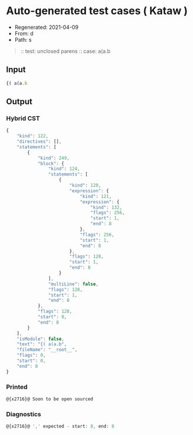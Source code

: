 # Auto-generated test cases ( Kataw )
- Regenerated: 2021-04-09
- From: d
- Path: s
> :: test: unclosed parens
> :: case: a(a.b
## Input

`````js
{( a(a.b
`````

## Output

### Hybrid CST

```javascript
{
    "kind": 122,
    "directives": [],
    "statements": [
        {
            "kind": 249,
            "block": {
                "kind": 124,
                "statements": [
                    {
                        "kind": 120,
                        "expression": {
                            "kind": 121,
                            "expression": {
                                "kind": 132,
                                "flags": 256,
                                "start": 1,
                                "end": 8
                            },
                            "flags": 256,
                            "start": 1,
                            "end": 8
                        },
                        "flags": 128,
                        "start": 1,
                        "end": 8
                    }
                ],
                "multiLine": false,
                "flags": 128,
                "start": 1,
                "end": 8
            },
            "flags": 128,
            "start": 0,
            "end": 8
        }
    ],
    "isModule": false,
    "text": "{( a(a.b",
    "fileName": "__root__",
    "flags": 0,
    "start": 0,
    "end": 8
}
```

### Printed

```javascript
@{x2716}@ Soon to be open sourced
```

### Diagnostics

```javascript
@{x2716}@ ',' expected - start: 8, end: 8

```

